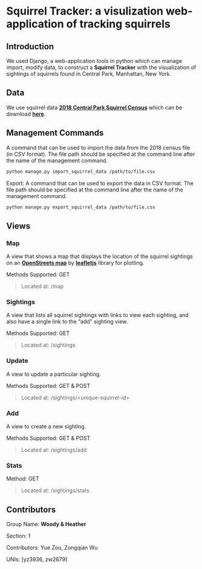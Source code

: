 # Squirrel Tracker: a visulization web-application of tracking squirrels

## Introduction
We used Django, a web-application tools in python which can manage import, modify data, to construct a **Squirrel Tracker** with the  visualization of sightings of squirrels found in Central Park, Manhattan, New York.

## Data
We use squirrel data [**2018 Central Park Squirrel Census**](https://data.cityofnewyork.us/Environment/2018-Central-Park-Squirrel-Census-Squirrel-Data/vfnx-vebw) which can be download [**here**](https://data.cityofnewyork.us/api/views/vfnx-vebw/rows.csv).

## Management Commands
A command that can be used to import the data from the 2018 census file (in CSV format). The file path should be specified at the command line after the name of the management command.
```sh
python manage.py import_squirrel_data /path/to/file.csv
```

Export: A command that can be used to export the data in CSV format. The file path should be specified at the command line after the name of the management command.

```sh
python manage.py export_squirrel_data /path/to/file.csv
```

## Views

### Map
A view that shows a map that displays the location of the squirrel sightings on an [**OpenStreets map**](https://www.openstreetmap.org/about/) by [**leafletjs**](https://leafletjs.com/) library for plotting.

Methods Supported: GET
>Located at: /map

### Sightings
A view that lists all squirrel sightings with links to view each sighting, and also have a single link to the “add” sighting view.

Methods Supported: GET
>Located at: /sightings

### Update
A view to update a particular sighting.

Methods Supported: GET & POST
> Located at: /sightings/<<unique-squirrel-id>unique-squirrel-id>

### Add
A view to create a new sighting.

Methods Supported: GET & POST
> Located at: /sightings/add

### Stats

Method: GET
>Located at: /sightings/stats

## Contributors

Group Name: **Woody & Heather**

Section: 1

Contributors: Yue Zou, Zongqian Wu

UNIs: [yz3936, zw2679]
